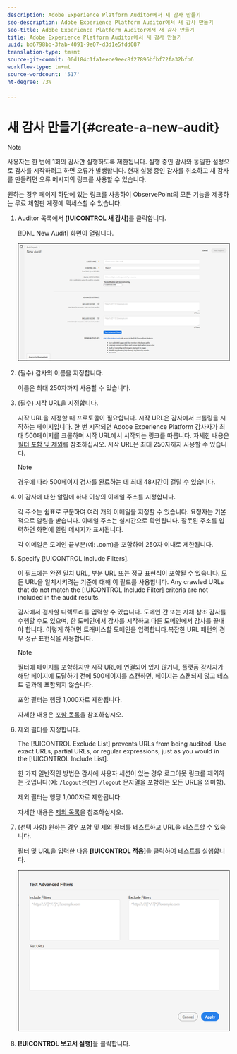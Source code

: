 ```yaml
---
description: Adobe Experience Platform Auditor에서 새 감사 만들기
seo-description: Adobe Experience Platform Auditor에서 새 감사 만들기
seo-title: Adobe Experience Platform Auditor에서 새 감사 만들기
title: Adobe Experience Platform Auditor에서 새 감사 만들기
uuid: bd6798bb-3fab-4091-9e07-d3d1e5fdd087
translation-type: tm+mt
source-git-commit: 00d184c1fa1eece9eec8f27896bfbf72fa32bfb6
workflow-type: tm+mt
source-wordcount: '517'
ht-degree: 73%

---
```



# 새 감사 만들기{#create-a-new-audit}

>[!NOTE]
>
>사용자는 한 번에 1회의 감사만 실행하도록 제한됩니다. 실행 중인 감사와 동일한 설정으로 감사를 시작하려고 하면 오류가 발생합니다. 현재 실행 중인 감사를 취소하고 새 감사를 만들려면 오류 메시지의 링크를 사용할 수 있습니다.

원하는 경우 페이지 하단에 있는 링크를 사용하여 ObservePoint의 모든 기능을 제공하는 무료 체험판 계정에 액세스할 수 있습니다.

1. Auditor 목록에서 **[!UICONTROL 새 감사]**&#x200B;를 클릭합니다.

   [!DNL New Audit] 화면이 열립니다.

   ![](assets/config.png)

1. (필수) 감사의 이름을 지정합니다.

   이름은 최대 250자까지 사용할 수 있습니다.
1. (필수) 시작 URL을 지정합니다.

   시작 URL을 지정할 때 프로토콜이 필요합니다. 시작 URL은 감사에서 크롤링을 시작하는 페이지입니다. 한 번 시작되면 Adobe Experience Platform 감사자가 최대 500페이지를 크롤하며 시작 URL에서 시작되는 링크를 따릅니다. 자세한 내용은 [필터 포함 및 제외](../create-audit/filters.md)를 참조하십시오. 시작 URL은 최대 250자까지 사용할 수 있습니다.

   >[!NOTE]
   >
   >경우에 따라 500페이지 검사를 완료하는 데 최대 48시간이 걸릴 수 있습니다.

1. 이 감사에 대한 알림에 하나 이상의 이메일 주소를 지정합니다.

   각 주소는 쉼표로 구분하여 여러 개의 이메일을 지정할 수 있습니다. 요청자는 기본적으로 알림을 받습니다. 이메일 주소는 실시간으로 확인됩니다. 잘못된 주소를 입력하면 화면에 알림 메시지가 표시됩니다.

   각 이메일은 도메인 끝부분(예: .com)을 포함하여 250자 이내로 제한됩니다.

1. Specify [!UICONTROL Include Filters].

   이 필드에는 완전 일치 URL, 부분 URL 또는 정규 표현식이 포함될 수 있습니다. 모든 URL을 일치시키려는 기준에 대해 이 필드를 사용합니다. Any crawled URLs that do not match the [!UICONTROL Include Filter] criteria are not included in the audit results.

   감사에서 검사할 디렉토리를 입력할 수 있습니다. 도메인 간 또는 자체 참조 감사를 수행할 수도 있으며, 한 도메인에서 감사를 시작하고 다른 도메인에서 감사를 끝내야 합니다. 이렇게 하려면 트래버스할 도메인을 입력합니다.복잡한 URL 패턴의 경우 정규 표현식을 사용합니다.

   >[!NOTE]
   >
   >필터에 페이지를 포함하지만 시작 URL에 연결되어 있지 않거나, 플랫폼 감사자가 해당 페이지에 도달하기 전에 500페이지를 스캔하면, 페이지는 스캔되지 않고 테스트 결과에 포함되지 않습니다.

   포함 필터는 행당 1,000자로 제한됩니다.

   자세한 내용은 [포함 목록](../create-audit/filters.md)을 참조하십시오.
1. 제외 필터를 지정합니다.

   The [!UICONTROL Exclude List] prevents URLs from being audited. Use exact URLs, partial URLs, or regular expressions, just as you would in the [!UICONTROL Include List].

   한 가지 일반적인 방법은 감사에 사용자 세션이 있는 경우 로그아웃 링크를 제외하는 것입니다(예: `/logout`은(는) `/logout` 문자열을 포함하는 모든 URL을 의미함).

   제외 필터는 행당 1,000자로 제한됩니다.

   자세한 내용은 [제외 목록](../create-audit/filters.md)을 참조하십시오.
1. (선택 사항) 원하는 경우 포함 및 제외 필터를 테스트하고 URL을 테스트할 수 있습니다.

   필터 및 URL을 입력한 다음 **[!UICONTROL 적용]**&#x200B;을 클릭하여 테스트를 실행합니다.

   ![](assets/test-advanced-filters.png)

1. **[!UICONTROL 보고서 실행]**&#x200B;을 클릭합니다.
